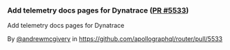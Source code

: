 ### Add telemetry docs pages for Dynatrace ([PR #5533](https://github.com/apollographql/router/pull/5533))

Add telemetry docs pages for Dynatrace

By [@andrewmcgivery](https://github.com/andrewmcgivery) in https://github.com/apollographql/router/pull/5533
